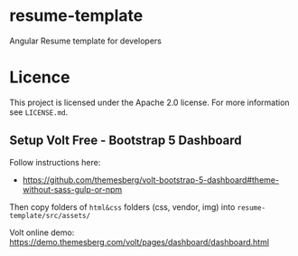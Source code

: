 # resume-template
Angular Resume template for developers

# Licence

This project is licensed under the Apache 2.0 license. For more information see `LICENSE.md`.

## Setup Volt Free - Bootstrap 5 Dashboard

Follow instructions here:

* https://github.com/themesberg/volt-bootstrap-5-dashboard#theme-without-sass-gulp-or-npm

Then copy folders of `html&css` folders (css, vendor, img) into `resume-template/src/assets/`

Volt online demo: https://demo.themesberg.com/volt/pages/dashboard/dashboard.html
